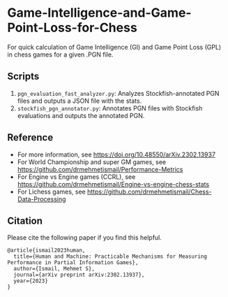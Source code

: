 # Game-Intelligence-and-Game-Point-Loss-for-Chess
For quick calculation of Game Intelligence (GI) and Game Point Loss (GPL) in chess games for a given .PGN file. 

## Scripts
1. `pgn_evaluation_fast_analyzer.py`: Analyzes Stockfish-annotated PGN files and outputs a JSON file with the stats.
2. `stockfish_pgn_annotator.py`: Annotates PGN files with Stockfish evaluations and outputs the annotated PGN.

## Reference
- For more information, see https://doi.org/10.48550/arXiv.2302.13937
- For World Championship and super GM games, see https://github.com/drmehmetismail/Performance-Metrics
- For Engine vs Engine games (CCRL), see https://github.com/drmehmetismail/Engine-vs-engine-chess-stats
- For Lichess games, see https://github.com/drmehmetismail/Chess-Data-Processing

## Citation
Please cite the following paper if you find this helpful.
```
@article{ismail2023human,
  title={Human and Machine: Practicable Mechanisms for Measuring Performance in Partial Information Games},
  author={Ismail, Mehmet S},
  journal={arXiv preprint arXiv:2302.13937},
  year={2023}
}
```
